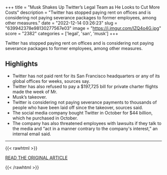 +++
title = "Musk Shakes Up Twitter’s Legal Team as He Looks to Cut More Costs"
description = "Twitter has stopped paying rent on offices and is considering not paying severance packages to former employees, among other measures."
date = "2022-12-14 03:26:23"
slug = "639942378e98130277567e03"
image = "https://i.imgur.com/IZQ4o4G.jpg"
score = "2382"
categories = ['legal', 'san', 'musk']
+++

Twitter has stopped paying rent on offices and is considering not paying severance packages to former employees, among other measures.

## Highlights

- Twitter has not paid rent for its San Francisco headquarters or any of its global offices for weeks, sources say.
- Twitter has also refused to pay a $197,725 bill for private charter flights made the week of Mr.
- Musk’s takeover.
- Twitter is considering not paying severance payments to thousands of people who have been laid off since the takeover, sources said.
- The social media company bought Twitter in October for $44 billion, which he purchased in October.
- The company has also threatened employees with lawsuits if they talk to the media and “act in a manner contrary to the company's interest,” an internal email said.

---

{{< rawhtml >}}
  <p class="article-category">
    <a target="_blank" href="https://www.nytimes.com/2022/12/13/technology/elon-musk-twitter-shakeup.html?unlocked_article_code=jljTVtFSRULXwZOmRfo21XPrFdIBAYkm54wN8vzeKX3j76oRTMYClDHeCnv9ygzFdnF6m6AFE3zeDKQcDYIL937nyuvTv34DlOZ7iRJrN4BVF8DR04kKyKLKukiQTd6oz_laSwqaj_XyOcJ7izfWqXMIFOR2zR4qnCo3UH51PU--BRshqXMhA61xJ8bMd0e2Iyuh0hH8jXWuTGjfznm5kqi5HN05KDGLG3Tkb_o0YhyRmX_7PkS49RiwQOsfs035iUmElXrGT7sPAzZJi1KcqrJqpt1pCMqtjkVHUUGYjzrBbtV44Luda9uc1-tYl_hHMScw3SatF6QQ2Vc2r52IWepfi4LCCg&amp;smid=re-share">READ THE ORIGINAL ARTICLE</a>
  </p>
{{< /rawhtml >}}
